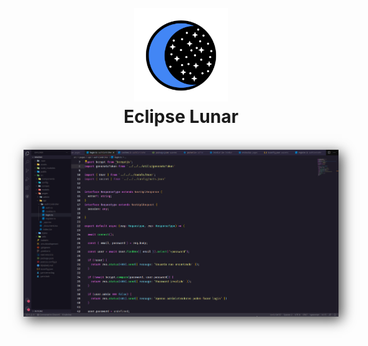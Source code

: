 <h1 align="center">
  <br>
  <img src="logo.png" alt="Markdownify" width="150">
  <br>
  Eclipse Lunar
  <br>
</h1>
<br>
  <div align="center">
  <img alt="ts-preview" src="exemple.png" width="700" style="box-shadow: 5px 5px 20px 0px rgba(0,0,0,0.75);"/>
  </div>

